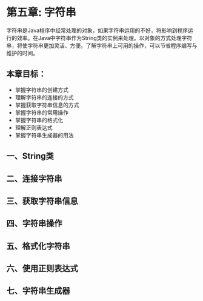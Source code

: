 # 第五章: 字符串 #
字符串是Java程序中经常处理的对象，如果字符串运用的不好，将影响到程序运行的效率。在Java中字符串作为String类的实例来处理。以对象的方式处理字符串，将使字符串更加灵活、方便。了解字符串上可用的操作，可以节省程序编写与维护的时间。

## 本章目标：
- 掌握字符串的创建方式
- 理解字符串的连接的方式
- 掌握获取字符串信息的方式
- 掌握字符串的常用操作
- 掌握字符串的格式化
- 理解正则表达式
- 掌握字符串生成器的用法

## 一、String类 ##

## 二、连接字符串 ##

## 三、获取字符串信息 ##

## 四、字符串操作 ##

## 五、格式化字符串 ##

## 六、使用正则表达式 ##

## 七、字符串生成器 ##